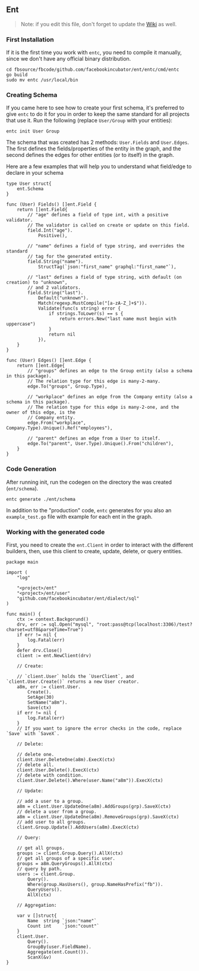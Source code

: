 ## Ent

> Note: if you edit this file, don't forget to update the [Wiki][wiki] as well.

### First Installation

If it is the first time you work with `entc`, you need to compile it manually, 
since we don't have any official binary distribution.

```
cd fbsource/fbcode/github.com/facebookincubator/ent/entc/cmd/entc
go build
sudo mv entc /usr/local/bin
```

### Creating Schema
If you came here to see how to create your first schema, it's preferred to give `entc` 
to do it for you in order to keep the same standard for all projects that use it.
Run the following (replace `User/Group` with your entities):

```
entc init User Group
```

The schema that was created has 2 methods: `User.Fields` and `User.Edges`. The first defines the fields/properties
of the entity in the graph, and the second defines the edges for other entities (or to itself) in the graph.

Here are a few examples that will help you to understand what field/edge to declare in your schema
```
type User struct{
	ent.Schema
}

func (User) Fields() []ent.Field {
	return []ent.Field{
		// "age" defines a field of type int, with a positive validator.
		// The validator is called on create or update on this field.
		field.Int("age").
			Positive(),

		// "name" defines a field of type string, and overrides the standard
		// tag for the generated entity.
		field.String("name").
			StructTag(`json:"first_name" graphql:"first_name"`),

		// "last" defines a field of type string, with default (on creation) to "unknown",
		// and 2 validators.
		field.String("last").
			Default("unknown").
			Match(regexp.MustCompile("[a-zA-Z_]+$")).
			Validate(func(s string) error {
				if strings.ToLower(s) == s {
					return errors.New("last name must begin with uppercase")
				}
				return nil
			}),
	}
}

func (User) Edges() []ent.Edge {
	return []ent.Edge{
		// "groups" defines an edge to the Group entity (also a schema in this package).
		// The relation type for this edge is many-2-many. 
		edge.To("groups", Group.Type),
		
		// "workplace" defines an edge from the Company entity (also a schema in this package).
		// The relation type for this edge is many-2-one, and the owner of this edge, is the
		// Company entity. 
		edge.From("workplace", Company.Type).Unique().Ref("employees"),
		
		// "parent" defines an edge from a User to itself.
		edge.To("parent", User.Type).Unique().From("children"),
	}
}
```

### Code Generation

After running init, run the codegen on the directory the was created (`ent/schema`).

```
entc generate ./ent/schema
```

In addition to the "production" code, `entc` generates for you also an `example_test.go` file
with example for each ent in the graph.

### Working with the generated code

First, you need to create the `ent.Client` in order to interact with the different builders,
then, use this client to create, update, delete, or query entities.

```
package main

import (
	"log"
	
	"<project>/ent"
	"<project>/ent/user"
	"github.com/facebookincubator/ent/dialect/sql"
)

func main() {
	ctx := context.Backgorund()
	drv, err := sql.Open("mysql", "root:pass@tcp(localhost:3306)/test?charset=utf8&parseTime=True")
	if err != nil {
    	log.Fatal(err)
    }
	defer drv.Close()
	client := ent.NewClient(drv)
	
	// Create:
	
	// `client.User` holds the `UserClient`, and `client.User.Create()` returns a new User creator.
	a8m, err := client.User.
		Create().
		SetAge(30)
		SetName("a8m").
		Save(ctx)	
	if err != nil {
		log.Fatal(err)
	}	
	// If you want to ignore the error checks in the code, replace `Save` with `SaveX`.
	
	// Delete:
	
	// delete one.
	client.User.DeleteOne(a8m).ExecX(ctx)
	// delete all.
	client.User.Delete().ExecX(ctx)
	// delete with condition.
	client.User.Delete().Where(user.Name("a8m")).ExecX(ctx)
	
	// Update:
	
	// add a user to a group.
    a8m = client.User.UpdateOne(a8m).AddGroups(grp).SaveX(ctx)
    // delete a user from a group.
    a8m = client.User.UpdateOne(a8m).RemoveGroups(grp).SaveX(ctx)
    // add user to all groups.
    client.Group.Update().AddUsers(a8m).ExecX(ctx)
	
	// Query:
	
	// get all groups.
	groups := client.Group.Query().AllX(ctx) 
	// get all groups of a specific user.
	groups = a8m.QueryGroups().AllX(ctx)
	// query by path.
	users := client.Group.
		Query().
		Where(group.HasUsers(), group.NameHasPrefix("fb")).
		QueryUsers().
		AllX(ctx)
		
	// Aggregation:
	
	var v []struct{
		Name  string `json:"name"`
		Count int    `json:"count"`
	}
	client.User.
		Query().
		GroupBy(user.FieldName).
		Aggregate(ent.Count()).
		ScanX(&v)
}
```


[wiki]: https://our.internmc.facebook.com/intern/wiki/Facebook_Connectivity_(FBC)/Entity_Framework/
